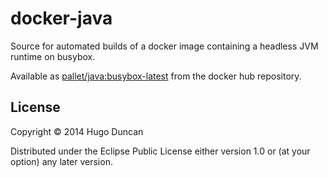 # docker-java

Source for automated builds of a docker image containing a headless
JVM runtime on busybox.

Available as
[pallet/java:busybox-latest](https://registry.hub.docker.com/u/pallet/java/)
from the docker hub repository.

## License

Copyright © 2014 Hugo Duncan

Distributed under the Eclipse Public License either version 1.0 or (at
your option) any later version.
